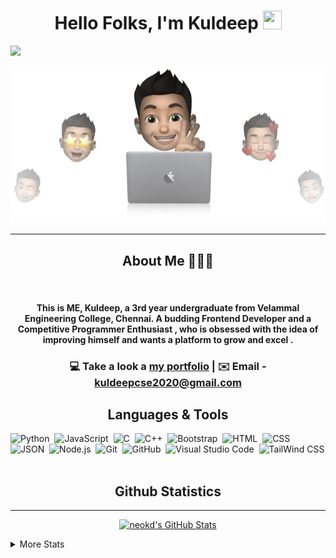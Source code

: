 <h1 align="center">Hello Folks, I'm Kuldeep <img src="https://raw.githubusercontent.com/MartinHeinz/MartinHeinz/master/wave.gif" height = "30px" width="30px"></h1>


<img src="https://readme-typing-svg.herokuapp.com?color=%23FFFFFF&size=30&center=true&width=1000&lines=Student+%F0%9F%91%A8%F0%9F%8F%BB%E2%80%8D%F0%9F%8E%93;Frontend+Developer+%F0%9F%91%A8%F0%9F%8F%BB%E2%80%8D%F0%9F%92%BB">


<p align="center"><img src="https://github.com/neokd/neokd/blob/main/bg.png"></p>

<hr>
<h2 align="center">About Me 👨🏻‍💻</h2>
<br/>
<h4 align="center">This is ME, Kuldeep, a 3rd year undergraduate from Velammal Engineering College, Chennai.
A budding Frontend Developer and a Competitive Programmer Enthusiast  ,
who is obsessed with the idea of improving himself and wants a platform to grow and excel  .</h4>

  <h3 align="center">💻 Take a look a  <a href="https://neokd.github.io/">my portfolio</a> | ✉️ Email - <a href="mailto:kuldeepcse2020@gmail.com">kuldeepcse2020@gmail.com</a></h3>

<h2 align="center">Languages & Tools </h2>


![Python](https://img.shields.io/badge/-Python-05122A?style=flat&logo=python)&nbsp;
![JavaScript](https://img.shields.io/badge/-JavaScript-05122A?style=flat&logo=javascript)&nbsp;
![C](https://img.shields.io/badge/-C-05122A?style=flat&logo=C&logoColor=A8B9CC)&nbsp;
![C++](https://img.shields.io/badge/-C++-05122A?style=flat&logo=C%2B%2B&logoColor=00599C)&nbsp;
![Bootstrap](https://img.shields.io/badge/-Bootstrap-05122A?style=flat&logo=bootstrap&logoColor=563D7C)&nbsp;
![HTML](https://img.shields.io/badge/-HTML-05122A?style=flat&logo=HTML5)&nbsp;
![CSS](https://img.shields.io/badge/-CSS-05122A?style=flat&logo=CSS3&logoColor=1572B6)&nbsp;
![JSON](https://img.shields.io/badge/-JSON-05122A?style=flat&logo=json&logoColor=000000)&nbsp;
![Node.js](https://img.shields.io/badge/-Node.js-05122A?style=flat&logo=node.js&logoColor=339933)&nbsp;
![Git](https://img.shields.io/badge/-Git-05122A?style=flat&logo=git)&nbsp;
![GitHub](https://img.shields.io/badge/-GitHub-05122A?style=flat&logo=github)&nbsp;
![Visual Studio Code](https://img.shields.io/badge/-Visual%20Studio%20Code-05122A?style=flat&logo=visual-studio-code&logoColor=007ACC)&nbsp;
![TailWind CSS](https://img.shields.io/badge/-TailwindCSS-05122A?style=flat&logo=tailwindCSS&logoColor=563D7C)&nbsp;

<h2 align="center">Github Statistics</h2>
<hr>


  <p align="center">
 <a  href="https://awesome-github-stats.azurewebsites.net/index.html??cardType=github&theme=dark"> 
     <img  width="47%" alt="neokd's GitHub Stats" src="https://awesome-github-stats.azurewebsites.net/user-stats/neokd?cardType=github&theme=dark" />  
</a>
  </p>

<details>
  <summary>More Stats</summary>
  
  <img align="left" width="47%"  src="https://github-readme-stats.vercel.app/api/top-langs/?username=neokd&hide=html&theme=dark&layout=compact&langs_count=8">

<img align="right" width="47%"  src="https://github-readme-streak-stats.herokuapp.com?user=neokd&theme=dark">

</details>





  


